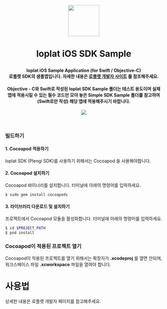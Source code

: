 <p align="center">
  <img width="100" height="100" src="https://storage.googleapis.com/loplat-storage/public/sdk-doc/loplat-ios-sdk-sample-app-icon.png"></p>

<h1 align="center">
  loplat iOS SDK Sample
</p>

<h4 align="center">loplat iOS Sample Application (for Swift / Objective-C)<br>로플랫 SDK의 샘플앱입니다. 자세한 내용은 <a href="https://developers.loplat.com">로플랫 개발자 사이트</a> 를 참조해주세요.</h4>
<h4 align="center">Objective - C와 Swift로 작성된 loplat SDK Sample 폴더는 테스트 용도이며 실제 앱에 적용시킬 수 있는 필수 코드만 모아 놓은 Simple SDK Sample 폴더를 참고하여(Swift로만 작성) 해당 앱에 적용해주시기 바랍니다.</h4>

<p align="center">
  <img src="https://img.shields.io/badge/platform-iOS-lightgrey.svg?style=flat-square">
</p>

<br>

### 빌드하기
#### 1. Cocoapod 적용하기

loplat SDK (Plengi SDK)를 사용하기 위해서는 Cocoapod 을 사용해야합니다.

#### 2. Cocoapod 설치하기
Cocoapod 바이너리를 설치합니다. 터미널에 아래의 명령어를 입력하세요.

```bash
$ sudo gem install cocoapods
```

#### 3. 라이브러리 다운로드 및 설치하기
프로젝트에서 Cocoapod 모듈을 활성화합니다. 터미널에 아래의 명령어를 입력하세요.

```bash
$ cd $PROJECT_PATH
$ pod install
```

### Cocoapod이 적용된 프로젝트 열기
Cocoapod이 적용된 프로젝트를 열기 위해서는 확장자가 **.xcodeproj** 를 열면 안되며, 워크스페이스 파일  **.xcworkspace** 파일을 열여야 합니다.

# 사용법
상세한 내용은 로플랫 개발자 페이지를 참고해주세요.
